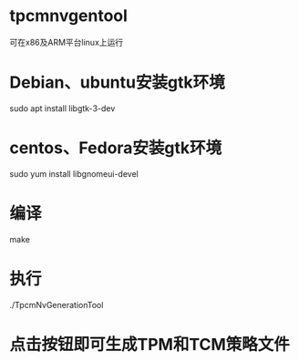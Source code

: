 # tpcmnvgentool

可在x86及ARM平台linux上运行

# Debian、ubuntu安装gtk环境
sudo apt install libgtk-3-dev

# centos、Fedora安装gtk环境
sudo yum install libgnomeui-devel

# 编译
make

# 执行
./TpcmNvGenerationTool

# 点击按钮即可生成TPM和TCM策略文件
